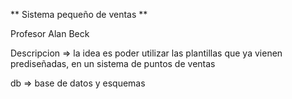 ** Sistema pequeño de ventas ** 

Profesor Alan Beck

Descripcion => la idea es poder utilizar las plantillas que ya vienen prediseñadas, en un sistema de puntos de ventas

db => base de datos y esquemas
